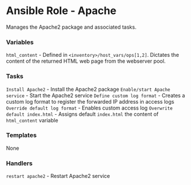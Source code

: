# Ansible Role - Apache

Manages the Apache2 package and associated tasks.

### Variables

`html_content` - Defined in `<inventory>/host_vars/ops[1,2]`. Dictates the content of the returned HTML web page from the webserver pool.

### Tasks

`Install Apache2` - Install the Apache2 package
`Enable/start Apache service` - Start the Apache2 service
`Define custom log format` - Creates a custom log format to register the forwarded IP address in access logs
`Override default log format` - Enables custom access log
`Overwrite default index.html` - Assigns default `index.html` the content of `html_content` variable

### Templates

None

### Handlers

`restart apache2` - Restart Apache2 service
